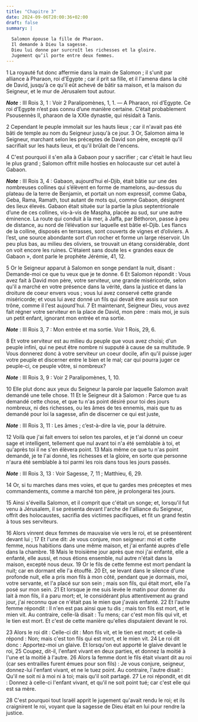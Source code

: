 ```yaml
---
title: "Chapitre 3"
date: 2024-09-06T20:00:36+02:00
draft: false
summary: |
  
  Salomon épouse la fille de Pharaon.
  Il demande à Dieu la sagesse.
  Dieu lui donne par surcroît les richesses et la gloire.
  Jugement qu’il porte entre deux femmes.
---
```



1 La royauté fut donc affermie dans la main de Salomon ; il s'unit par alliance à Pharaon, roi d'Egypte ; car il prit sa fille, et il l'amena dans la cité de David, jusqu'à ce qu'il eût achevé de bâtir sa maison, et la maison du Seigneur, et le mur de Jérusalem tout autour.

***Note*** :  III Rois 3, 1 : Voir 2 Paralipomènes, 1, 1. ― A Pharaon, roi d’Egypte. Ce roi d’Egypte n’est pas connu d’une manière certaine. C’était probablement Psousennès II, pharaon de la XXIe dynastie, qui résidait à Tanis.

2 Cependant le peuple immolait sur les hauts lieux ; car il n'avait pas été bâti de temple au nom du Seigneur jusqu'à ce jour. 3 Or, Salomon aima le Seigneur, marchant selon les préceptes de David son père, excepté qu'il sacrifiait sur les hauts lieux, et qu'il brûlait de l'encens.


4 C'est pourquoi il s'en alla à Gabaon pour y sacrifier ; car c'était le haut lieu le plus grand ; Salomon offrit mille hosties en holocauste sur cet autel à Gabaon.

***Note*** :  III Rois 3, 4 : Gabaon, aujourd’hui el-Djib, était bâtie sur une des nombreuses collines qui s’élèvent en forme de mamelons, au-dessus du plateau de la terre de Benjamin, et portait un nom expressif, comme Gaba, Geba, Rama, Ramath, tout autant de mots qui, comme Gabaon, désignent des lieux élevés. Gabaon était située sur la partie la plus septentrionale d’une de ces collines, vis-à-vis de Maspha, placée au sud, sur une autre éminence. La route qui conduit à la mer, à Jaffa, par Béthoron, passe à peu de distance, au nord de l’élévation sur laquelle est bâtie el-Djib. Les flancs de la colline, disposés en terrasses, sont couverts de vignes et d’oliviers. A l’est, une source abondante sort d’un rocher et forme un large réservoir. Un peu plus bas, au milieu des oliviers, se trouvait un étang considérable, dont on voit encore les ruines. C’étaient sans doute les « grandes eaux de Gabaon », dont parle le prophète Jérémie, 41, 12.

5 Or le Seigneur apparut à Salomon en songe pendant la nuit, disant : Demande-moi ce que tu veux que je te donne. 6 Et Salomon répondit : Vous avez fait à David mon père, votre serviteur, une grande miséricorde, selon qu'il a marché en votre présence dans la vérité, dans la justice et dans la droiture de coeur envers vous ; vous lui avez conservé cette grande miséricorde; et vous lui avez donné un fils qui devait être assis sur son trône, comme il l'est aujourd'hui. 7 Et maintenant, Seigneur Dieu, vous avez fait régner votre serviteur en la place de David, mon père : mais moi, je suis un petit enfant, ignorant mon entrée et ma sortie.

***Note*** :  III Rois 3, 7 : Mon entrée et ma sortie. Voir 1 Rois, 29, 6.

8 Et votre serviteur est au milieu du peuple que vous avez choisi; d'un peuple infini, qui ne peut être nombre ni supputé à cause de sa multitude. 9 Vous donnerez donc à votre serviteur un coeur docile, afin qu'il puisse juger votre peuple et discerner entre le bien et le mal; car qui pourra juger ce peuple-ci, ce peuple vôtre, si nombreux?

***Note*** :  III Rois 3, 9 : Voir 2 Paralipomènes, 1, 10.


10 Elle plut donc aux yeux du Seigneur la parole par laquelle Salomon avait demandé une telle chose. 11 Et le Seigneur dit à Salomon : Parce que tu as demandé cette chose, et que tu n'as point désiré pour toi des jours nombreux, ni des richesses, ou les âmes de tes ennemis, mais que tu as demandé pour loi la sagesse, afin de discerner ce qui est juste,

***Note*** :  III Rois 3, 11 : Les âmes ; c’est-à-dire la vie, pour la détruire.

12 Voilà que j'ai fait envers toi selon tes paroles, et je t'ai donné un coeur sage et intelligent, tellement que nul avant toi n'a été semblable à toi, et qu'après toi il ne s'en élèvera point. 13 Mais même ce que tu n'as point demandé, je te l'ai donné, les richesses et la gloire, en sorte que personne n'aura été semblable à toi parmi les rois dans tous les jours passés.

***Note*** :  III Rois 3, 13 : Voir Sagesse, 7, 11 ; Matthieu, 6, 29.

14 Or, si tu marches dans mes voies, et que tu gardes mes préceptes et mes commandements, comme a marché ton père, je prolongerai tes jours.


15 Ainsi s'éveilla Salomon, et il comprit que c'était un songe; et, lorsqu'il fut venu à Jérusalem, il se présenta devant l'arche de l'alliance du Seigneur, offrit des holocaustes, sacrifia des victimes pacifiques, et fit un grand festin à tous ses serviteurs.


16 Alors vinrent deux femmes de mauvaise vie vers le roi, et se présentèrent devant lui ; 17 Et l'une dit: Je vous conjure, mon seigneur: moi et cette femme, nous habitions dans une même maison, et j'ai enfanté auprès d'elle dans la chambre. 18 Mais le troisième jour après que moi j'ai enfanté, elle a enfanté, elle aussi, et nous étions ensemble, nul autre n'était dans la maison, excepté nous deux. 19 Or le fils de cette femme est mort pendant la nuit; car en dormant elle l'a étouffé. 20 Et, se levant dans le silence d'une profonde nuit, elle a pris mon fils à mon côté, pendant que je dormais, moi, votre servante, et l'a placé sur son sein ; mais son fils, qui était mort, elle l'a posé sur mon sein. 21 Et lorsque je me suis levée le matin pour donner du lait à mon fils, il a paru mort; et, le considérant plus attentivement au grand jour, j'ai reconnu que ce n'était pas le mien que j'avais enfanté. 22 Et l'autre femme répondit : Il n'en est pas ainsi que tu dis ; mais ton fils est mort, et le mien vit. Au
contraire, celle-là disait : Tu mens; car c'est mon fils qui vit, et le tien est mort. Et c'est de cette manière qu'elles disputaient devant le roi.


23 Alors le roi dit : Celle-ci dit : Mon fils vit, et le tien est mort; et celle-là répond : Non; mais c'est ton fils qui est mort, et le mien vit. 24 Le roi dit donc : Apportez-moi un glaive. Et lorsqu'on eut apporté le glaive devant le roi, 25 Coupez, dit-il, l'enfant vivant en deux parties, et donnez la moitié à l'une et la moitié à l'autre. 26 Alors la femme dont le fils était vivant dit au roi (car ses entrailles furent émues pour son fils) : Je vous conjure, seigneur, donnez-lui l'enfant vivant, et ne le tuez point. Au contraire, l'autre disait : Qu'il ne soit ni à moi ni à toi; mais qu'il soit partagé. 27 Le roi répondit, et dit : Donnez à celle-ci l'enfant vivant, et qu'il ne soit point tué; car c'est elle qui est sa mère.


28 C'est pourquoi tout Israël apprit le jugement qu'avait rendu le roi; et ils craignirent le roi, voyant que la sagesse de Dieu était en lui pour rendre la justice.

